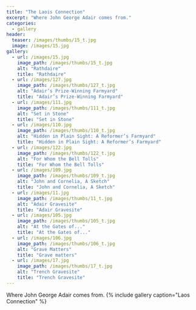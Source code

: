 ```yaml
---
title: "The Laois Connection"
excerpt: "Where John George Adair comes from."
categories:
  - gallery
header:
  teaser: /images/thumbs/15_t.jpg
  image: /images/15.jpg
gallery:
  - url: /images/15.jpg
    image_path: /images/thumbs/15_t.jpg
    alt: "Rathdaire"
    title: "Rathdaire"
  - url: /images/127.jpg
    image_path: /images/thumbs/127_t.jpg
    alt: "Adair’s Prize-Winning Farmyard"
    title: "Adair’s Prize-Winning Farmyard"    
  - url: /images/111.jpg
    image_path: /images/thumbs/111_t.jpg
    alt: "Set in Stone"
    title: "Set in Stone"
  - url: /images/110.jpg
    image_path: /images/thumbs/110_t.jpg
    alt: "Hidden in Plain Sight: A Reformer’s Farmyard"
    title: "Hidden in Plain Sight: A Reformer’s Farmyard"
  - url: /images/122.jpg
    image_path: /images/thumbs/122_t.jpg
    alt: "For Whom the Bell Tolls"
    title: "For Whom the Bell Tolls"    
  - url: /images/109.jpg
    image_path: /images/thumbs/109_t.jpg
    alt: "John and Cornelia, A Sketch"
    title: "John and Cornelia, A Sketch"
  - url: /images/11.jpg
    image_path: /images/thumbs/11_t.jpg
    alt: "Adair Gravesite"
    title: "Adair Gravesite"
  - url: /images/105.jpg
    image_path: /images/thumbs/105_t.jpg
    alt: "At the Gates of..."
    title: "At the Gates of..."    
  - url: /images/106.jpg
    image_path: /images/thumbs/106_t.jpg
    alt: "Grave Matters"
    title: "Grave matters"
  - url: /images/17.jpg
    image_path: /images/thumbs/17_t.jpg
    alt: "Trench Gravesite"
    title: "Trench Gravesite"
---
```

Where John George Adair comes from.
{% include gallery caption="Laos Connection" %}
